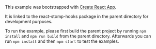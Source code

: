 This example was bootstrapped with [Create React App](https://github.com/facebook/create-react-app).

It is linked to the react-stomp-hooks package in the parent directory for development purposes.

To run the example, please first build the parent project by running `npm install` and `npm run build` from the parent directory. Afterwards you can run `npm install` and then `npm start` to test the examples.
